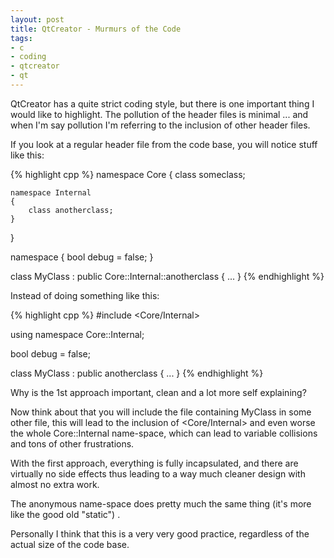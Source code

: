 ```yaml
--- 
layout: post
title: QtCreator - Murmurs of the Code
tags: 
- c
- coding
- qtcreator
- qt
---
```

QtCreator has a quite strict coding style, but there is one important thing I would like to highlight. The pollution of the header files is minimal ... and when I'm say pollution I'm referring to the inclusion of other header files.

If you look at a regular header file from the code base, you will notice stuff like this:

{% highlight cpp %}
namespace Core
{
	class someclass;

	namespace Internal
	{
		class anotherclass;
	}
}

namespace
{
	bool debug = false;
}

class MyClass : public Core::Internal::anotherclass
{
	...
}
{% endhighlight %}

Instead of doing something like this:

{% highlight cpp %}
#include <Core/Internal>

using namespace Core::Internal;

bool debug = false;

class MyClass : public anotherclass
{
	...
}
{% endhighlight %}

Why is the 1st approach important, clean and a lot more self explaining?

Now think about that you will include the file containing MyClass in some other file, this will lead to the inclusion of &lt;Core/Internal&gt; and even worse the whole Core::Internal name-space, which can lead to variable collisions and tons of other frustrations.

With the first approach, everything is fully incapsulated, and there are virtually no side effects thus leading to a way much cleaner design with almost no extra work.

The anonymous name-space does pretty much the same thing (it's more like the good old "static") .

Personally I think that this is a very very good practice, regardless of the actual size of the code base.
